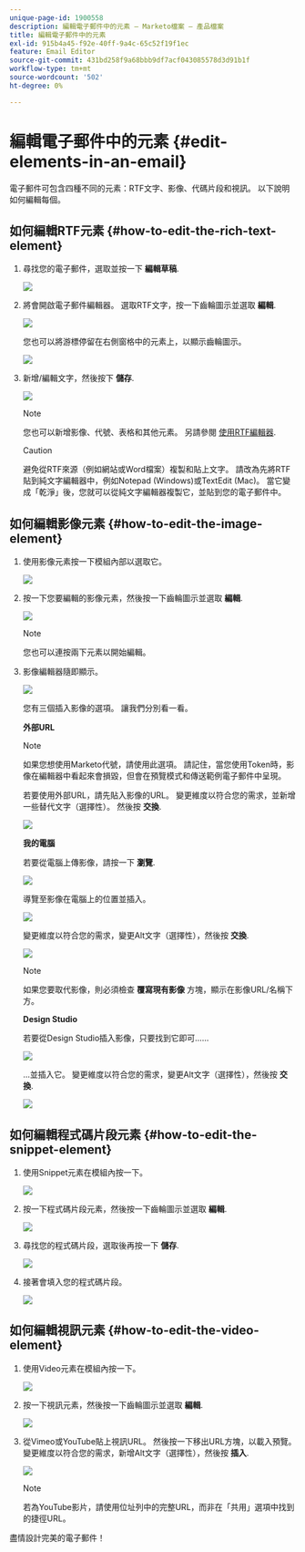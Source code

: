 ```yaml
---
unique-page-id: 1900558
description: 編輯電子郵件中的元素 — Marketo檔案 — 產品檔案
title: 編輯電子郵件中的元素
exl-id: 915b4a45-f92e-40ff-9a4c-65c52f19f1ec
feature: Email Editor
source-git-commit: 431bd258f9a68bbb9df7acf043085578d3d91b1f
workflow-type: tm+mt
source-wordcount: '502'
ht-degree: 0%

---
```


# 編輯電子郵件中的元素 {#edit-elements-in-an-email}

電子郵件可包含四種不同的元素：RTF文字、影像、代碼片段和視訊。 以下說明如何編輯每個。

## 如何編輯RTF元素 {#how-to-edit-the-rich-text-element}

1. 尋找您的電子郵件，選取並按一下 **編輯草稿**.

   ![](assets/one-edited.png)

1. 將會開啟電子郵件編輯器。 選取RTF文字，按一下齒輪圖示並選取 **編輯**.

   ![](assets/two.png)

   您也可以將游標停留在右側窗格中的元素上，以顯示齒輪圖示。

   ![](assets/three.png)

1. 新增/編輯文字，然後按下 **儲存**.

   ![](assets/four.png)

   >[!NOTE]
   >
   >您也可以新增影像、代號、表格和其他元素。 另請參閱 [使用RTF編輯器](/help/marketo/product-docs/email-marketing/general/understanding-the-email-editor/using-the-rich-text-editor.md).

   >[!CAUTION]
   >
   >避免從RTF來源（例如網站或Word檔案）複製和貼上文字。 請改為先將RTF貼到純文字編輯器中，例如Notepad (Windows)或TextEdit (Mac)。 當它變成「乾淨」後，您就可以從純文字編輯器複製它，並貼到您的電子郵件中。

## 如何編輯影像元素 {#how-to-edit-the-image-element}

1. 使用影像元素按一下模組內部以選取它。

   ![](assets/five.png)

1. 按一下您要編輯的影像元素，然後按一下齒輪圖示並選取 **編輯**.

   ![](assets/six.png)

   >[!NOTE]
   >
   >您也可以連按兩下元素以開始編輯。

1. 影像編輯器隨即顯示。

   ![](assets/seven.png)

   您有三個插入影像的選項。 讓我們分別看一看。

   **外部URL**

   >[!NOTE]
   >
   >如果您想使用Marketo代號，請使用此選項。 請記住，當您使用Token時，影像在編輯器中看起來會損毀，但會在預覽模式和傳送範例電子郵件中呈現。

   若要使用外部URL，請先貼入影像的URL。 變更維度以符合您的需求，並新增一些替代文字（選擇性）。 然後按 **交換**.

   ![](assets/eight.png)

   **我的電腦**

   若要從電腦上傳影像，請按一下 **瀏覽**.

   ![](assets/nine.png)

   導覽至影像在電腦上的位置並插入。

   ![](assets/ten.png)

   變更維度以符合您的需求，變更Alt文字（選擇性），然後按 **交換**.

   ![](assets/eleven.png)

   >[!NOTE]
   >
   >如果您要取代影像，則必須檢查 **覆寫現有影像** 方塊，顯示在影像URL/名稱下方。

   **Design Studio**

   若要從Design Studio插入影像，只要找到它即可……

   ![](assets/twelve.png)

   ...並插入它。 變更維度以符合您的需求，變更Alt文字（選擇性），然後按 **交換**.

   ![](assets/thirteen.png)

## 如何編輯程式碼片段元素 {#how-to-edit-the-snippet-element}

1. 使用Snippet元素在模組內按一下。

   ![](assets/fourteen.png)

1. 按一下程式碼片段元素，然後按一下齒輪圖示並選取 **編輯**.

   ![](assets/fifteen.png)

1. 尋找您的程式碼片段，選取後再按一下 **儲存**.

   ![](assets/sixteen.png)

1. 接著會填入您的程式碼片段。

   ![](assets/eighteen.png)

## 如何編輯視訊元素 {#how-to-edit-the-video-element}

1. 使用Video元素在模組內按一下。

   ![](assets/nineteen.png)

1. 按一下視訊元素，然後按一下齒輪圖示並選取 **編輯**.

   ![](assets/twenty.png)

1. 從Vimeo或YouTube貼上視訊URL。 然後按一下移出URL方塊，以載入預覽。 變更維度以符合您的需求，新增Alt文字（選擇性），然後按 **插入**.

   ![](assets/twentyone.png)

   >[!NOTE]
   >
   >若為YouTube影片，請使用位址列中的完整URL，而非在「共用」選項中找到的捷徑URL。

盡情設計完美的電子郵件！
